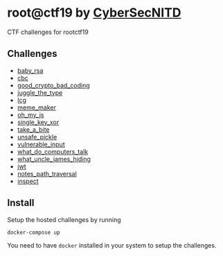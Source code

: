 # root@ctf19 by [CyberSecNITD](https://cybersecnitd.github.io)
CTF challenges for rootctf19

## Challenges

+ [baby_rsa](baby_rsa)
+ [cbc](cbc)
+ [good_crypto_bad_coding](good_crypto_bad_coding)
+ [juggle_the_type](juggle_the_type)
+ [lcg](lcg)
+ [meme_maker](meme_maker)
+ [oh_my_js](oh_my_js)
+ [single_key_xor](single_key_xor)
+ [take_a_bite](take_a_bite)
+ [unsafe_pickle](unsafe_pickle)
+ [vulnerable_input](vulnerable_input)
+ [what_do_computers_talk](what_do_computers_talk)
+ [what_uncle_james_hiding](what_uncle_james_hiding)
+ [jwt](jwt)
+ [notes_path_traversal](notes_path_traversal)
+ [inspect](inspect)

## Install

Setup the hosted challenges by running

```
docker-compose up
```

You need to have `docker` installed in your system to setup the challenges.
